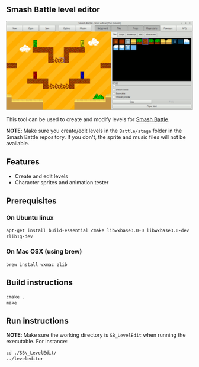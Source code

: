## Smash Battle level editor

![Screenshot of Smash Battle leveleditor working on linux](/screenshot.gif?raw=true)

This tool can be used to create and modify levels for [Smash Battle](https://github.com/DemonTPx/smashbattle).

**NOTE**: Make sure you create/edit levels in the `Battle/stage` folder in the Smash Battle repository. If you don't, the sprite and music files will not be available. 

## Features

- Create and edit levels
- Character sprites and animation tester

## Prerequisites

### On Ubuntu linux

    apt-get install build-essential cmake libwxbase3.0-0 libwxbase3.0-dev zlib1g-dev

### On Mac OSX (using brew)

    brew install wxmac zlib


## Build instructions

    cmake .
    make

## Run instructions

**NOTE**: Make sure the working directory is `SB_LevelEdit` when running the executable. For instance:

    cd ./SB\_LevelEdit/
    ../leveleditor
